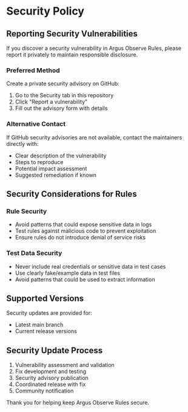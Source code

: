 # Security Policy

## Reporting Security Vulnerabilities

If you discover a security vulnerability in Argus Observe Rules, please report it privately to maintain responsible disclosure.

### Preferred Method

Create a private security advisory on GitHub:
1. Go to the Security tab in this repository
2. Click "Report a vulnerability"
3. Fill out the advisory form with details

### Alternative Contact

If GitHub security advisories are not available, contact the maintainers directly with:
- Clear description of the vulnerability
- Steps to reproduce
- Potential impact assessment
- Suggested remediation if known

## Security Considerations for Rules

### Rule Security
- Avoid patterns that could expose sensitive data in logs
- Test rules against malicious code to prevent exploitation
- Ensure rules do not introduce denial of service risks

### Test Data Security
- Never include real credentials or sensitive data in test cases
- Use clearly fake/example data in test files
- Avoid patterns that could be used to extract information

## Supported Versions

Security updates are provided for:
- Latest main branch
- Current release versions

## Security Update Process

1. Vulnerability assessment and validation
2. Fix development and testing
3. Security advisory publication
4. Coordinated release with fix
5. Community notification

Thank you for helping keep Argus Observe Rules secure.
